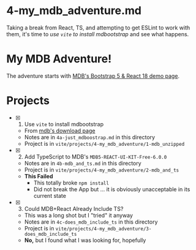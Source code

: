 
# 4-my_mdb_adventure.md

Taking a break from React, TS, and attempting to get ESLint to work with them, it's time to
*use `vite` to install mdbootstrap* and see what happens.

# My MDB Adventure!

The adventure starts with
[MDB's Bootstrap 5 & React 18 demo page](https://mdbootstrap.com/docs/react/#demo).

# Projects

- [x] 1. Use `vite` to install mdbootstrap
  - From [mdb's download page](https://mdbootstrap.com/docs/react/getting-started/installation/)
  - Notes are in `4a-just_mdboostrap.md` in this directory
  - Project is in `vite/projects/4-my_mdb_adventure/1-mdb_unzipped`

- [x] 2. Add TypeScript to MDB's `MDB5-REACT-UI-KIT-Free-6.0.0`
  - Notes are in `4b-mdb_and_ts.md` in this directory
  - Project is in `vite/projects/4-my_mdb_adventure/2-mdb_and_ts`
  - **This Failed**
    - This totally broke `npm install`
    - Did not break the App but ... it is obviously unacceptable in its current state

- [x] 3. Could MDB+React Already Include TS?
  - This was a long shot but I "tried" it anyway
  - Notes are in `4c-does_mdb_include_ts` in this directory
  - Project is in `vite/projects/4-my_mdb_adventure/3-does_mdb_include_ts`
  - **No,** but I found what I was looking for, hopefully

